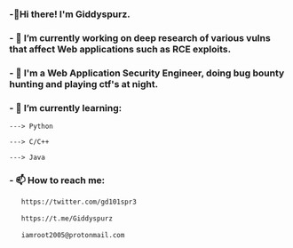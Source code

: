  ### -👋Hi there! I'm Giddyspurz.

###  - 🔭 I’m currently working on deep research of various vulns that affect Web applications such as RCE exploits.
 
###  - 👀 I'm a Web Application Security Engineer, doing bug bounty hunting and playing ctf's at night.

###  - 🌱 I’m currently learning:
    
    ---> Python
    
    ---> C/C++
    
    ---> Java
    
### - 📫 How to reach me:
 ```bash
    https://twitter.com/gd101spr3
    
    https://t.me/Giddyspurz
   
    iamroot2005@protonmail.com
```
